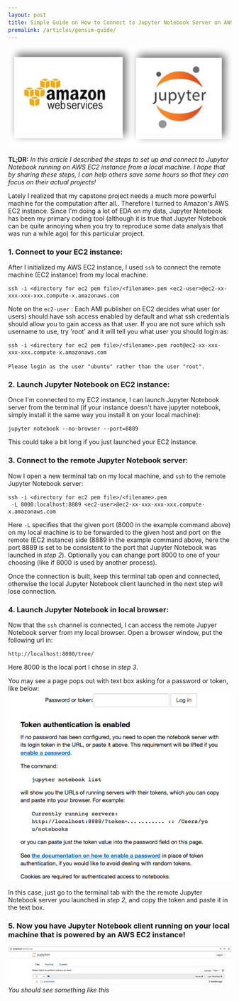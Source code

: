 ```yaml
---
layout: post
title: Simple Guide on How to Connect to Jupyter Notebook Server on AWS EC2 from Your Local Machine
premalink: /articles/gensim-guide/
---
```


<p align="center">
<img src="/images/jupyter_on_aws.jpg">
</p>

**TL;DR:** _In this article I described the steps to set up and connect to Jupyter Notebook running on AWS EC2 instance from a local machine. I hope that by sharing these steps, I can help others save some hours so that they can focus on their actual projects!_

Lately I realized that my capstone project needs a much more powerful machine for the computation after all.. Therefore I turned to Amazon's AWS EC2 instance. Since I'm doing a lot of EDA on my data, Jupyter Notebook has been my primary coding tool (although it is true that Jupyter Notebook can be quite annoying when you try to reproduce some data analysis that was run a while ago) for this particular project.

### 1. Connect to your EC2 instance:
After I initialized my AWS EC2 instance, I used `ssh` to connect the remote machine (EC2 instance) from my local machine:
```
ssh -i <directory for ec2 pem file>/<filename>.pem <ec2-user>@ec2-xx-xxx-xxx-xxx.compute-x.amazonaws.com
```
Note on the `ec2-user` : Each AMI publisher on EC2 decides what user (or users) should have ssh access enabled by default and what ssh credentials should allow you to gain access as that user. If you are not sure which ssh username to use, try 'root' and it will tell you what user you should login as:
```
ssh -i <directory for ec2 pem file>/<filename>.pem root@ec2-xx-xxx-xxx-xxx.compute-x.amazonaws.com

Please login as the user "ubuntu" rather than the user "root".
```
### 2. Launch Jupyter Notebook on EC2 instance:
Once I'm connected to my EC2 instance, I can launch Jupyter Notebook server from the terminal (if your instance doesn't have jupyter notebook, simply install it the same way you install it on your local machine):
```
jupyter notebook --no-browser --port=8889
```
This could take a bit long if you just launched your EC2 instance.

### 3. Connect to the remote Jupyter Notebook server:
Now I open a new terminal tab on my local machine, and `ssh` to the remote Jupyter Notebook server:
```
ssh -i <directory for ec2 pem file>/<filename>.pem
 -L 8000:localhost:8889 <ec2-user>@ec2-xx-xxx-xxx-xxx.compute-x.amazonaws.com
```
Here `-L` specifies that the given port (8000 in the example command above) on my local machine is to be forwarded to the given host and port on the remote (EC2 instance) side (8889 in the example command above, here the port 8889 is set to be consistent to the port that Jupyter Notebook was launched in _step 2_). Optionally you can change port 8000 to one of your choosing (like if 8000 is used by another process).

Once the connection is built, keep this terminal tab open and connected, otherwise the local Jupyter Notebook client launched in the next step will lose connection.

### 4. Launch Jupyter Notebook in local browser:
Now that the `ssh` channel is connected, I can access the remote Jupyer Notebook server from my local browser. Open a browser window, put the following url in:
```
http://localhost:8000/tree/
```
Here 8000 is the local port I chose in _step 3_.

You may see a page pops out with text box asking for a password or token, like below:
![Image1](/images/ask_token.png)

In this case, just go to the terminal tab with the the remote Jupyter Notebook server you launched in _step 2_, and copy the token and paste it in the text box.

### 5. Now you have Jupyter Notebook client running on your local machine that is powered by an AWS EC2 instance!
![Image2](/images/connected_jupy.png)
_You should see something like this_
